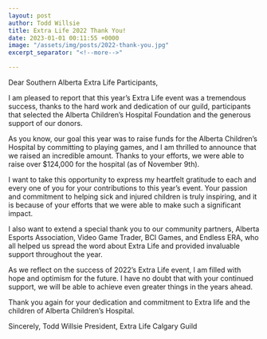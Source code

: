 ```yaml
---
layout: post
author: Todd Willsie
title: Extra Life 2022 Thank You!
date: 2023-01-01 00:11:55 +0000
image: "/assets/img/posts/2022-thank-you.jpg"
excerpt_separator: "<!--more-->"

---
```

Dear Southern Alberta Extra Life Participants,

I am pleased to report that this year’s Extra Life event was a tremendous success, thanks to the hard work and dedication of our guild, participants that selected the Alberta Children’s Hospital Foundation and the generous support of our donors.
<!--more-->

As you know, our goal this year was to raise funds for the Alberta Children’s Hospital by committing to playing games, and I am thrilled to announce that we raised an incredible amount. Thanks to your efforts, we were able to raise over $124,000 for the hospital (as of November 9th).

I want to take this opportunity to express my heartfelt gratitude to each and every one of you for your contributions to this year’s event. Your passion and commitment to helping sick and injured children is truly inspiring, and it is because of your efforts that we were able to make such a significant impact.

I also want to extend a special thank you to our community partners, Alberta Esports Association, Video Game Trader, BCI Games, and Endless ERA, who all helped us spread the word about Extra Life and provided invaluable support throughout the year.

As we reflect on the success of 2022’s Extra Life event, I am filled with hope and optimism for the future. I have no doubt that with your continued support, we will be able to achieve even greater things in the years ahead.

Thank you again for your dedication and commitment to Extra life and the children of Alberta Children’s Hospital.

Sincerely,
Todd Willsie
President, Extra Life Calgary Guild
